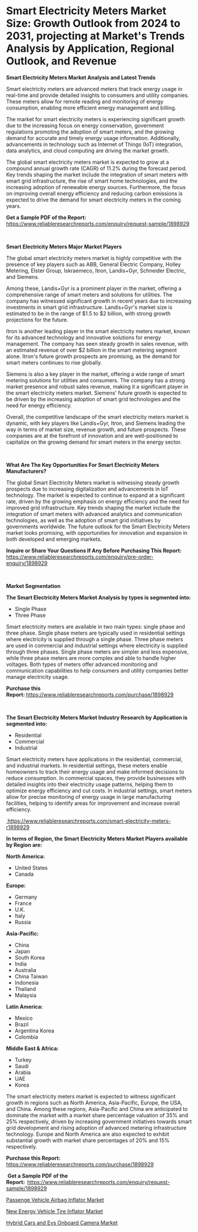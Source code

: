 <p><h1>Smart Electricity Meters Market Size: Growth Outlook from 2024 to 2031, projecting at Market's Trends Analysis by Application, Regional Outlook, and Revenue</h1></p><p><strong>Smart Electricity Meters Market Analysis and Latest Trends</strong></p>
<p><p>Smart electricity meters are advanced meters that track energy usage in real-time and provide detailed insights to consumers and utility companies. These meters allow for remote reading and monitoring of energy consumption, enabling more efficient energy management and billing.</p><p>The market for smart electricity meters is experiencing significant growth due to the increasing focus on energy conservation, government regulations promoting the adoption of smart meters, and the growing demand for accurate and timely energy usage information. Additionally, advancements in technology such as Internet of Things (IoT) integration, data analytics, and cloud computing are driving the market growth.</p><p>The global smart electricity meters market is expected to grow at a compound annual growth rate (CAGR) of 11.2% during the forecast period. Key trends shaping the market include the integration of smart meters with smart grid infrastructure, the rise of smart home technologies, and the increasing adoption of renewable energy sources. Furthermore, the focus on improving overall energy efficiency and reducing carbon emissions is expected to drive the demand for smart electricity meters in the coming years.</p></p>
<p><strong>Get a Sample PDF of the Report:&nbsp;</strong> <a href="https://www.reliableresearchreports.com/enquiry/request-sample/1898929">https://www.reliableresearchreports.com/enquiry/request-sample/1898929</a></p>
<p>&nbsp;</p>
<p><strong>Smart Electricity Meters Major Market Players</strong></p>
<p><p>The global smart electricity meters market is highly competitive with the presence of key players such as ABB, General Electric Company, Holley Metering, Elster Group, Iskraemeco, Itron, Landis+Gyr, Schneider Electric, and Siemens.</p><p>Among these, Landis+Gyr is a prominent player in the market, offering a comprehensive range of smart meters and solutions for utilities. The company has witnessed significant growth in recent years due to increasing investments in smart grid infrastructure. Landis+Gyr's market size is estimated to be in the range of $1.5 to $2 billion, with strong growth projections for the future.</p><p>Itron is another leading player in the smart electricity meters market, known for its advanced technology and innovative solutions for energy management. The company has seen steady growth in sales revenue, with an estimated revenue of over $2 billion in the smart metering segment alone. Itron's future growth prospects are promising, as the demand for smart meters continues to rise globally.</p><p>Siemens is also a key player in the market, offering a wide range of smart metering solutions for utilities and consumers. The company has a strong market presence and robust sales revenue, making it a significant player in the smart electricity meters market. Siemens' future growth is expected to be driven by the increasing adoption of smart grid technologies and the need for energy efficiency.</p><p>Overall, the competitive landscape of the smart electricity meters market is dynamic, with key players like Landis+Gyr, Itron, and Siemens leading the way in terms of market size, revenue growth, and future prospects. These companies are at the forefront of innovation and are well-positioned to capitalize on the growing demand for smart meters in the energy sector.</p></p>
<p>&nbsp;</p>
<p><strong>What Are The Key Opportunities For Smart Electricity Meters Manufacturers?</strong></p>
<p><p>The global Smart Electricity Meters market is witnessing steady growth prospects due to increasing digitalization and advancements in IoT technology. The market is expected to continue to expand at a significant rate, driven by the growing emphasis on energy efficiency and the need for improved grid infrastructure. Key trends shaping the market include the integration of smart meters with advanced analytics and communication technologies, as well as the adoption of smart grid initiatives by governments worldwide. The future outlook for the Smart Electricity Meters market looks promising, with opportunities for innovation and expansion in both developed and emerging markets.</p></p>
<p><strong>Inquire or Share Your Questions If Any Before Purchasing This Report:</strong> <a href="https://www.reliableresearchreports.com/enquiry/pre-order-enquiry/1898929">https://www.reliableresearchreports.com/enquiry/pre-order-enquiry/1898929</a></p>
<p>&nbsp;</p>
<p><strong>Market Segmentation</strong></p>
<p><strong>The Smart Electricity Meters Market Analysis by types is segmented into:</strong></p>
<p><ul><li>Single Phase</li><li>Three Phase</li></ul></p>
<p><p>Smart electricity meters are available in two main types: single phase and three phase. Single phase meters are typically used in residential settings where electricity is supplied through a single phase. Three phase meters are used in commercial and industrial settings where electricity is supplied through three phases. Single phase meters are simpler and less expensive, while three phase meters are more complex and able to handle higher voltages. Both types of meters offer advanced monitoring and communication capabilities to help consumers and utility companies better manage electricity usage.</p></p>
<p><strong>Purchase this Report:&nbsp;</strong><a href="https://www.reliableresearchreports.com/purchase/1898929">https://www.reliableresearchreports.com/purchase/1898929</a></p>
<p>&nbsp;</p>
<p><strong>The Smart Electricity Meters Market Industry Research by Application is segmented into:</strong></p>
<p><ul><li>Residential</li><li>Commercial</li><li>Industrial</li></ul></p>
<p><p>Smart electricity meters have applications in the residential, commercial, and industrial markets. In residential settings, these meters enable homeowners to track their energy usage and make informed decisions to reduce consumption. In commercial spaces, they provide businesses with detailed insights into their electricity usage patterns, helping them to optimize energy efficiency and cut costs. In industrial settings, smart meters allow for precise monitoring of energy usage in large manufacturing facilities, helping to identify areas for improvement and increase overall efficiency.</p></p>
<p><a href="https://www.reliableresearchreports.com/smart-electricity-meters-r1898929">&nbsp;https://www.reliableresearchreports.com/smart-electricity-meters-r1898929</a></p>
<p><strong>In terms of Region, the Smart Electricity Meters Market Players available by Region are:</strong></p>
<p>
    <p> <strong> North America: </strong>
        <ul>
            <li>United States</li>
            <li>Canada</li>
        </ul>
        </p> 
    <p> <strong> Europe: </strong>
        <ul>
            <li>Germany</li>
            <li>France</li>
            <li>U.K.</li>
            <li>Italy</li>
            <li>Russia</li>
        </ul>
        </p> 
    <p> <strong> Asia-Pacific: </strong>
        <ul>
            <li>China</li>
            <li>Japan</li>
            <li>South Korea</li>
            <li>India</li>
            <li>Australia</li>
            <li>China Taiwan</li>
            <li>Indonesia</li>
            <li>Thailand</li>
            <li>Malaysia</li>
        </ul>
        </p> 
    <p> <strong> Latin America: </strong>
        <ul>
            <li>Mexico</li>
            <li>Brazil</li>
            <li>Argentina Korea</li>
            <li>Colombia</li>
        </ul>
        </p> 
    <p> <strong> Middle East & Africa: </strong>
        <ul>
            <li>Turkey</li>
            <li>Saudi</li>
            <li>Arabia</li>
            <li>UAE</li>
            <li>Korea</li>
        </ul>
    </p>
    </p>
<p><p>The smart electricity meters market is expected to witness significant growth in regions such as North America, Asia-Pacific, Europe, the USA, and China. Among these regions, Asia-Pacific and China are anticipated to dominate the market with a market share percentage valuation of 35% and 25% respectively, driven by increasing government initiatives towards smart grid development and rising adoption of advanced metering infrastructure technology. Europe and North America are also expected to exhibit substantial growth with market share percentages of 20% and 15% respectively.</p></p>
<p><strong>Purchase this Report: </strong><a href="https://www.reliableresearchreports.com/purchase/1898929">https://www.reliableresearchreports.com/purchase/1898929</a></p>
<p>&nbsp;<strong>Get a Sample PDF of the Report:&nbsp;&nbsp;</strong><a href="https://www.reliableresearchreports.com/enquiry/request-sample/1898929">https://www.reliableresearchreports.com/enquiry/request-sample/1898929</a></p>
<p><strong></strong></p>
<p><p><a href="https://www.linkedin.com/pulse/passenge-vehicle-airbag-inflator-market-size-reflecting-i9h8e?trackingId=TCUIdeVmFMLz6Vr0h3XIyA%3D%3D">Passenge Vehicle Airbag Inflator Market</a></p><p><a href="https://www.linkedin.com/pulse/new-energy-vehicle-tire-inflator-market-size-global-industry-pzgke?trackingId=PHSuqDmYYFEVotIH%2FRDEyw%3D%3D">New Energy Vehicle Tire Inflator Market</a></p><p><a href="https://www.linkedin.com/pulse/hybrid-cars-evs-onboard-camera-market-centers-aspects-growth-vxyfe?trackingId=5j1TX30oWZEjbf3jJ2mAow%3D%3D">Hybrid Cars and Evs Onboard Camera Market</a></p></p>